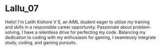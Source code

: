 # Lallu_07
 Hello! I'm Lalith Kishore V S, an AIML student eager to utilize my training and skills in a responsible career opportunity. Passionate about problem-solving, I have a relentless drive for perfecting my code. Balancing my dedication to coding with my enthusiasm for gaming, I seamlessly integrate study, coding, and gaming pursuits. 
